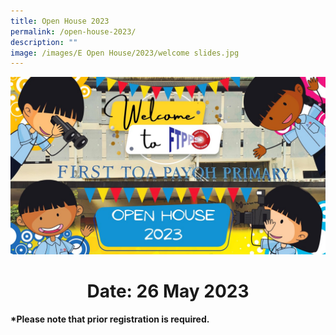 ```yaml
---
title: Open House 2023
permalink: /open-house-2023/
description: ""
image: /images/E Open House/2023/welcome slides.jpg
---
```

<img style="text-align:center;" alt="Open House 2023" src="/images/E%20Open%20House/2023/welcome%20slides.jpg">

<h1 style="text-align:center;"><b>Date: 26 May 2023</b></h1>
<p style="text-align:left;"><b>*Please note that prior registration is required.</b></p>